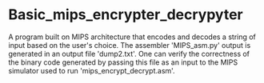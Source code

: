 # Basic_mips_encrypter_decrypyter
 A program built on MIPS architecture that encodes and decodes a string of input based on the user's choice. 
 The assembler 'MIPS_asm.py' output is generated in an output file 'dump2.txt'. One can verify the correctness of the
 binary code generated by passing this file as an input to the MIPS simulator used to run 'mips_encrypt_decrypt.asm'.
